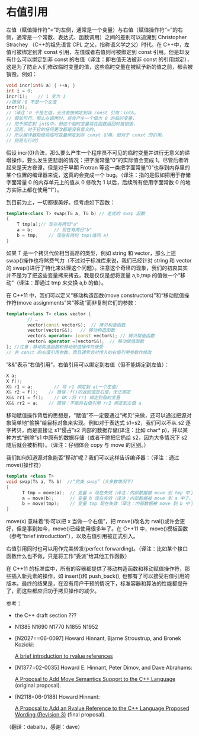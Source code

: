 # 右值引用

左值（赋值操作符“=”的左侧，通常是一个变量）与右值（赋值操作符“=”的右侧，通常是一个常数、表达式、函数调用）之间的差别可以追溯到 Christopher Strachey （C++的祖先语言 CPL 之父，指称语义学之父）时代。在 C++中，左值可被绑定到非 const 引用，左值或者右值则可被绑定到 const 引用。但是却没有什么可以绑定到非 const 的右值（译注：即右值无法被非 const 的引用绑定），这是为了防止人们修改临时变量的值，这些临时变量在被赋予新的值之前，都会被销毁。例如：

```cpp
void incr(int& a) { ++a; }
int i = 0;
incr(i);    // i 变为 1
//错误：0 不是一个左值
incr(0);
//（译注：0 不是左值，无法直接绑定到非 const 引用：int&。
// 假如可行，那么在调用时，将会产生一个值为 0 的临时变量，
// 用于绑定到 int&中，但这个临时变量将在函数返回时被销毁，
// 因而，对于它的任何更改都是没有意义的，
// 所以编译器拒绝将临时变量绑定到非 const 引用，但对于 const 的引用，
// 则是可行的） 
```

假设 incr(0)合法，那么要么产生一个程序员不可见的临时变量并进行无意义的递增操作，要么发生更悲剧的情况：把字面常量“0”的实际值会变成 1。尽管后者听起来是天方夜谭，但是对于早期 Frotran 等这一类把字面常量“0”也存到内存里的某个位置的编译器来说，这真的会变成一个 bug。（译注：指的是假如把用于存储字面常量 0 的内存单元上的值从 0 修改为 1 以后，后续所有使用字面常数 0 的地方实际上都在使用“1”）。

到目前为止，一切都很美好。但考虑如下函数：

```cpp
template<class T> swap(T& a, T& b) // 老式的 swap 函数
{
    T tmp(a);// 现在有两份"a"
    a = b;        // 现在有两份"b"
    b = tmp;    // 现在有两份 tmp(值同 a)
} 
```

如果 T 是一个拷贝代价相当高昂的类型，例如 string 和 vector，那么上述 swap()操作也将煞费气力（不过对于标准库来说，我们已经针对 string 和 vector 的 swap()进行了特化来处理这个问题）。注意这个奇怪的现象，我们的初衷其实并不是为了把这些变量拷来拷去，我是仅仅是想将变量 a,b,tmp 的值做一个“移动”（译注：即通过 tmp 来交换 a,b 的值）。

在 C++11 中，我们可以定义“移动构造函数(move constructors)”和“移动赋值操作符(move assignments”来“移动”而非复制它们的参数：

```cpp
template<class T> class vector {
        // …
        vector(const vector&);  // 拷贝构造函数
        vector(vector&&);   // 移动构造函数
        vector& operator= (const vector&); // 拷贝赋值函数
        vector& operator =(vector&&);  // 移动赋值函数
}; //注意：移动构造函数和移动赋值操作符接受
// 非 const 的右值引用参数，而且通常会对传入的右值引用参数作修改 
```

”&&”表示“右值引用”。右值引用可以绑定到右值（但不能绑定到左值）：

```cpp
X a;
X f();
X& r1 = a;        // 将 r1 绑定到 a(一个左值)
X& r2 = f();    // 错误：f()的返回值是右值，无法绑定
X&& rr1 = f();    // OK：将 rr1 绑定到临时变量
X&& rr2 = a;    // 错误：不能将右值引用 rr2 绑定到左值 a 
```

移动赋值操作背后的思想是，“赋值”不一定要通过“拷贝”来做，还可以通过把源对象简单地“偷换”给目标对象来实现。例如对于表达式 s1=s2，我们可以不从 s2 逐字拷贝，而是直接让 s1“侵占”s2 内部的数据存储(译注：比如 char* p)，并以某种方式“删除”s1 中原有的数据存储（或者干脆把它扔给 s2，因为大多情况下 s2 随后就会被析构）。（译注：仔细体会 copy 与 move 的区别。）

我们如何知道源对象能否“移动”呢？我们可以这样告诉编译器：（译注：通过 move()操作符）

```cpp
template <class T>
void swap(T& a, T& b)  //“完美 swap”（大多数情况下）
{
      T tmp = move(a);  // 变量 a 现在失效（译注：内部数据被 move 到 tmp 中了）
      a = move(b);      // 变量 b 现在失效（译注：内部数据被 move 到 a 中了，变量 a 现在“满血复活”了）
      b = move(tmp);    // 变量 tmp 现在失效（译注：内部数据被 move 到 b 中了，变量 b 现在“满血复活”了）
} 
```

move(x) 意味着“你可以把 x 当做一个右值”，把 move()改名为 rval()或许会更好，但是事到如今，move()已经使用很多年了。在 C++11 中，move()模板函数（参考“brief introduction”），以及右值引用被正式引入。

右值引用同时也可以用作完美转发(perfect forwarding)。（译注：比如某个接口函数什么也不做，只是将工作“委派”给其他工作函数）

在 C++11 的标准库中，所有的容器都提供了移动构造函数和移动赋值操作符，那些插入新元素的操作，如 insert()和 push_back(), 也都有了可以接受右值引用的版本。最终的结果是，在没有用户干预的情况下，标准容器和算法的性能都提升了，而这些都应归功于拷贝操作的减少。

参考：

*   the C++ draft section ???
*   N1385 N1690 N1770 N1855 N1952
*   [N2027==06-0097] Howard Hinnant, Bjarne Stroustrup, and Bronek Kozicki:

    [A brief introduction to rvalue references](http://www.open-std.org/jtc1/sc22/wg21/docs/papers/2006/n2027.html)

*   [N1377=02-0035] Howard E. Hinnant, Peter Dimov, and Dave Abrahams:

    [A Proposal to Add Move Semantics Support to the C++ Language](http://www.open-std.org/jtc1/sc22/wg21/docs/papers/2002/n1377.htm) (original proposal).

*   [N2118=06-0188] Howard Hinnant:

    [A Proposal to Add an Rvalue Reference to the C++ Language Proposed Wording (Revision 3)](http://www.open-std.org/jtc1/sc22/wg21/docs/papers/2006/n2118.html) (final proposal).

（翻译：dabaitu，感谢：dave）